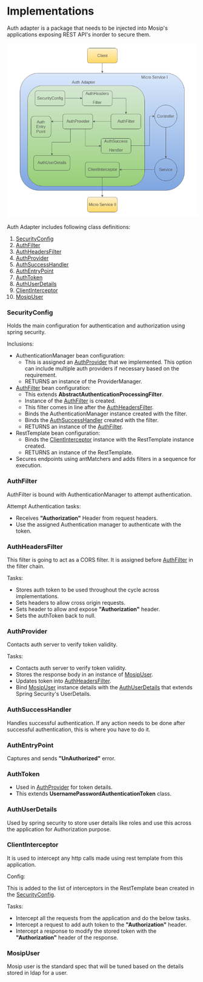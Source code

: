 # Implementations

Auth adapter is a package that needs to be injected into Mosip's applications exposing REST API's inorder to secure them.

![Auth Adapter Flow](_images/arch_diagrams/auth/auth_adapter_flow.png)

Auth Adapter includes following class definitions:

1. [SecurityConfig](#SecurityConfig)
2. [AuthFilter](#AuthFilter)
3. [AuthHeadersFilter](#AuthHeadersFilter)
4. [AuthProvider](#AuthProvider)
5. [AuthSuccessHandler](#AuthSuccessHandler)
6. [AuthEntryPoint](#AuthEntryPoint)
7. [AuthToken](#AuthToken)
8. [AuthUserDetails](#AuthUserDetails)
9. [ClientInterceptor](#ClientInterceptor)
10. [MosipUser](#MosipUser)

### SecurityConfig

Holds the main configuration for authentication and authorization using spring security.

Inclusions:

* AuthenticationManager bean configuration:
  * This is assigned an [AuthProvider](#AuthProvider) that we implemented. This option can include multiple auth providers if necessary based on the requirement.
  * RETURNS an instance of the ProviderManager.
* [AuthFilter](#AuthFilter) bean configuration:
  * This extends **AbstractAuthenticationProcessingFilter**.
  * Instance of the [AuthFilter](#AuthFilter) is created.
  * This filter comes in line after the [AuthHeadersFilter](#AuthHeadersFilter).
  * Binds the AuthenticationManager instance created with the filter.
  * Binds the [AuthSuccessHandler](#AuthSuccessHandler) created with the filter.
  * RETURNS an instance of the [AuthFilter](#AuthFilter).
* RestTemplate bean configuration:
  * Binds the [ClientInterceptor](#ClientInterceptor) instance with the RestTemplate instance created.
  * RETURNS an instance of the RestTemplate.
* Secures endpoints using antMatchers and adds filters in a sequence for execution.

### AuthFilter

AuthFilter is bound with AuthenticationManager to attempt authentication.

Attempt Authentication tasks:

* Receives **"Authorization"** Header from request headers.
* Use the assigned Authentication manager to authenticate with the token.

### AuthHeadersFilter

This filter is going to act as a CORS filter. It is assigned before [AuthFilter](#AuthFilter) in the filter chain.

Tasks:

* Stores auth token to be used throughout the cycle across implementations.
* Sets headers to allow cross origin requests.
* Sets header to allow and expose **"Authorization"** header.
* Sets the authToken back to null.

### AuthProvider

Contacts auth server to verify token validity.

Tasks:

* Contacts auth server to verify token validity.
* Stores the response body in an instance of [MosipUser](#MosipUser).
* Updates token into [AuthHeadersFilter](#AuthHeadersFilter).
* Bind [MosipUser](#MosipUser) instance details with the [AuthUserDetails](#AuthUserDetails) that extends Spring Security's UserDetails.

### AuthSuccessHandler

Handles successful authentication. If any action needs to be done after successful authentication, this is where you have to do it.

### AuthEntryPoint

Captures and sends **"UnAuthorized"** error.

### AuthToken

* Used in [AuthProvider](#AuthProvider) for token details.
* This extends **UsernamePasswordAuthenticationToken** class.

### AuthUserDetails

Used by spring security to store user details like roles and use this across the application for Authorization purpose.

### ClientInterceptor

It is used to intercept any http calls made using rest template from this application.

Config:

This is added to the list of interceptors in the RestTemplate bean created in the [SecurityConfig](#SecurityConfig).

Tasks:

* Intercept all the requests from the application and do the below tasks.
* Intercept a request to add auth token to the **"Authorization"** header.
* Intercept a response to modify the stored token with the **"Authorization"** header of the response.

### MosipUser

Mosip user is the standard spec that will be tuned based on the details stored in ldap for a user.
